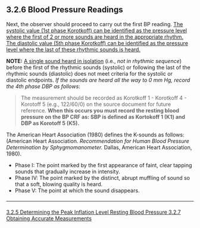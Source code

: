 ## 3.2.6 Blood Pressure Readings

Next, the observer should proceed to carry out the first BP reading. <u>The systolic value
(1st phase Korotkoff) can be identified as the pressure level where the first of 2 or more
sounds are heard in the appropriate rhythm. The diastolic value (5th phase Korotkoff) can
be identified as the pressure level where the last of these rhythmic sounds is heard.</u>

**NOTE:** <u>A single sound heard in isolation</u> (i.e., _not in rhythmic sequence_) before the first
of the rhythmic sounds (systolic) or following the last of the rhythmic sounds (diastolic)
does not meet criteria for the systolic or diastolic endpoints. _If the sounds are heard all
the way to 0 mm Hg, record the 4th phase DBP as follows_:

> The measurement should be recorded as Korotkoff 1 - Korotkoff 4 - Korotoff 5
> (e.g., 122/60/0) on the source document for future reference. **When this occurs you
> must record the resting blood pressure on the BP CRF as: SBP is defined as
> Kortokoff 1 (K1) and DBP as Korotoff 5 (K5).**

The American Heart Association (1980) defines the K-sounds as follows: (American
Heart Association. _Recommendation for Human Blood Pressure Determination by
Sphygmomanometer._ Dallas, American Heart Association, 1980).

* Phase I: The point marked by the first appearance of faint, clear tapping sounds
that gradually increase in intensity.
* Phase IV: The point marked by the distinct, abrupt muffling of sound so that a soft,
blowing quality is heard.
* Phase V: The point at which the sound disappears.


<hr class="soften" style="margin-top: 20px;margin-bottom: 20px;"/>

<div class="center">
<div class="btn-group">
  <a href=":pages_path:/manuals/resting-blood-pressure/3-02-05-determining-peak-inflation-level.md" class="btn btn-default">
    <span class="glyphicon glyphicon-chevron-left"></span>
    3.2.5 Determining the Peak Inflation Level
  </a>

  <a href=":pages_path:/manuals/resting-blood-pressure" class="btn btn-default">
    <span class="glyphicon glyphicon-chevron-up"></span>
    Resting Blood Pressure
  </a>

  <a href=":pages_path:/manuals/resting-blood-pressure/3-02-07-obtaining-accurate-measurements.md" class="btn btn-success">
    3.2.7 Obtaining Accurate Measurements
    <span class="glyphicon glyphicon-chevron-right"></span>
  </a>
</div>
</div>